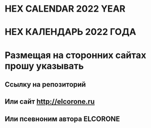 # HEX CALENDAR 2022 YEAR
# HEX КАЛЕНДАРЬ 2022 ГОДА

# Размещая на сторонних сайтах прошу указывать 
## Cсылку на репозиторий
## Или сайт http://elcorone.ru
## Или псевноним автора ELCORONE
